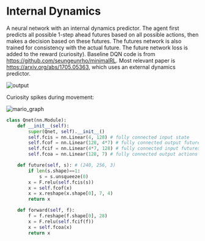 # Internal Dynamics

A neural network with an internal dynamics predictor. The agent first predicts all possible 1-step ahead futures based on all possible actions, then makes a decision based on these futures. The futures network is also trained for consistency with the actual future. The future network loss is added to the reward (curiosity). Baseline DQN code is from https://github.com/seungeunrho/minimalRL. Most relevant paper is https://arxiv.org/abs/1705.05363, which uses an external dynamics predictor.

![output](https://github.com/user-attachments/assets/945f014b-880a-4f3f-be6b-368d77b8da3a)

Curiosity spikes during movement:

![mario_graph](https://github.com/user-attachments/assets/b3eaf828-4a04-4047-92ef-fa656602e2f0)



```py
class Qnet(nn.Module):
    def __init__(self):
        super(Qnet, self).__init__()
        self.fcis = nn.Linear(4, 128) # fully connected input state
        self.fcof = nn.Linear(128, 4*7) # fully connected output futures
        self.fcif = nn.Linear(4*7, 128) # fully connected input futures
        self.fcoa = nn.Linear(128, 7) # fully connected output actions

    def future(self, s): # (240, 256, 3)
        if len(s.shape)==1:
            s = s.unsqueeze(0)
        x = F.relu(self.fcis(s))
        x = self.fcof(x)
        x = x.reshape(x.shape[0], 7, 4)
        return x

    def forward(self, f):
        f = f.reshape(f.shape[0], 28)
        x = F.relu(self.fcif(f))
        x = self.fcoa(x)
        return x
```

